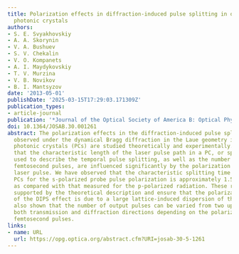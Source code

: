 ```yaml
---
title: Polarization effects in diffraction-induced pulse splitting in one-dimensional
  photonic crystals
authors:
- S. E. Svyakhovskiy
- A. A. Skorynin
- V. A. Bushuev
- S. V. Chekalin
- V. O. Kompanets
- A. I. Maydykovskiy
- T. V. Murzina
- V. B. Novikov
- B. I. Mantsyzov
date: '2013-05-01'
publishDate: '2025-03-15T17:29:03.171309Z'
publication_types:
- article-journal
publication: '*Journal of the Optical Society of America B: Optical Physics*'
doi: 10.1364/JOSAB.30.001261
abstract: The polarization effects in the diffraction-induced pulse splitting (DIPS)
  observed under the dynamical Bragg diffraction in the Laue geometry in linear one-dimensional
  photonic crystals (PCs) are studied theoretically and experimentally. It is demonstrated
  that the characteristic length of the laser pulse path in a PC, or splitting length,
  used to describe the temporal pulse splitting, as well as the number of the outgoing
  femtosecond pulses, are influenced significantly by the polarization of the incident
  laser pulse. We have observed that the characteristic splitting time in porous quartz
  PCs for the s-polarized probe pulse polarization is approximately 1.5 times smaller
  as compared with that measured for the p-polarized radiation. These results are
  supported by the theoretical description and ensure that the polarization sensitivity
  of the DIPS effect is due to a large lattice-induced dispersion of the PC. It is
  also shown that the number of output pulses can be varied from two up to four in
  both transmission and diffraction directions depending on the polarization of incident
  femtosecond pulses.
links:
- name: URL
  url: https://opg.optica.org/abstract.cfm?URI=josab-30-5-1261
---
```

